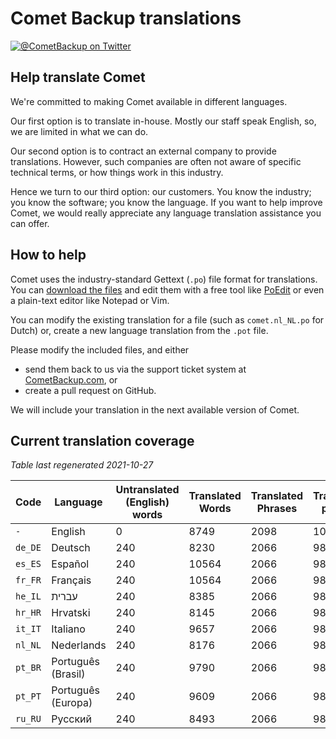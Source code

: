 # Comet Backup translations

[![@CometBackup on Twitter](https://img.shields.io/badge/twitter-%40CometBackup-blue.svg?style=flat)](https://twitter.com/CometBackup)

## Help translate Comet

We're committed to making Comet available in different languages.

Our first option is to translate in-house. Mostly our staff speak English, so, we are limited in what we can do.

Our second option is to contract an external company to provide translations. However, such companies are often not aware of specific technical terms, or how things work in this industry.

Hence we turn to our third option: our customers. You know the industry; you know the software; you know the language. If you want to help improve Comet, we would really appreciate any language translation assistance you can offer.

## How to help

Comet uses the industry-standard Gettext (`.po`) file format for translations. You can [download the files](https://github.com/CometBackup/translations/archive/master.zip) and edit them with a free tool like [PoEdit](https://poedit.net/) or even a plain-text editor like Notepad or Vim.

You can modify the existing translation for a file (such as `comet.nl_NL.po` for Dutch) or, create a new language translation from the `.pot` file.

Please modify the included files, and either 
- send them back to us via the support ticket system at [CometBackup.com](https://cometbackup.com/), or
- create a pull request on GitHub.

We will include your translation in the next available version of Comet.

## Current translation coverage

*Table last regenerated 2021-10-27*

|Code    |Language              |Untranslated (English) words |Translated Words |Translated Phrases |Translation percent
|--------|----------------------|-----------------------------|-----------------|-------------------|--------------------
|`-`     |English               |0                            |8749             |2098               |  100.00
|`de_DE` |Deutsch               |240                          |8230             |2066               |   98.47
|`es_ES` |Español               |240                          |10564            |2066               |   98.47
|`fr_FR` |Français              |240                          |10564            |2066               |   98.47
|`he_IL` |עברית‬                 |240                          |8385             |2066               |   98.47
|`hr_HR` |Hrvatski              |240                          |8145             |2066               |   98.47
|`it_IT` |Italiano              |240                          |9657             |2066               |   98.47
|`nl_NL` |Nederlands            |240                          |8176             |2066               |   98.47
|`pt_BR` |Português (Brasil)    |240                          |9790             |2066               |   98.47
|`pt_PT` |Português (Europa)    |240                          |9609             |2066               |   98.47
|`ru_RU` |Русский               |240                          |8493             |2066               |   98.47
